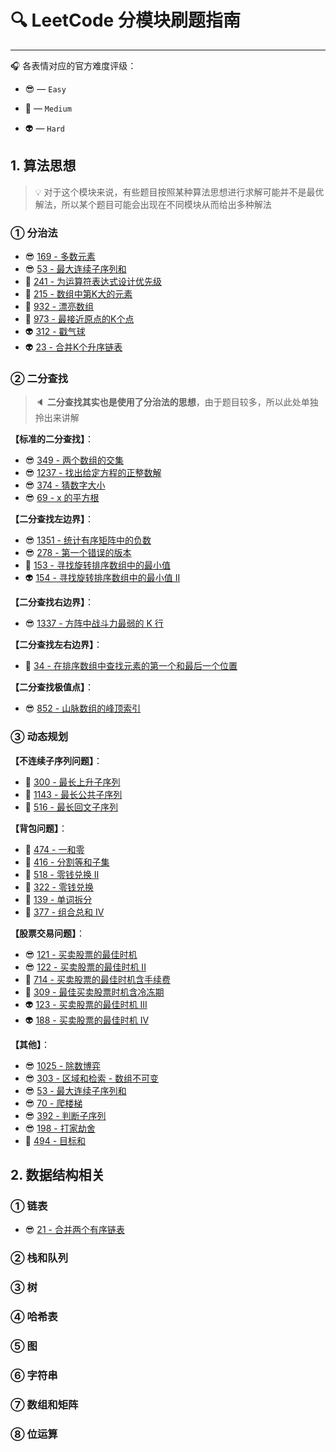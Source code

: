 # 🔍 LeetCode 分模块刷题指南

---

🎧 各表情对应的官方难度评级：

- 😎 — `Easy`

- 👻 — `Medium`

- 👽 — `Hard`

## 1. 算法思想

> 💡 对于这个模块来说，有些题目按照某种算法思想进行求解可能并不是最优解法，所以某个题目可能会出现在不同模块从而给出多种解法

### ① 分治法

- 😎 [169 - 多数元素](计算机基础/算法/LeetCode/分治法/169-多数元素.md)
- 😎 [53 - 最大连续子序列和](计算机基础/算法/LeetCode/分治法/53-最大连续子序列和.md)
- 👻 [241 - 为运算符表达式设计优先级](计算机基础/算法/LeetCode/分治法/241-为运算符表达式设计优先级.md)
- 👻 [215 - 数组中第K大的元素](计算机基础/算法/LeetCode/分治法/215-数组中第K大的元素.md)
- 👻 [932 - 漂亮数组](计算机基础/算法/LeetCode/分治法/932-漂亮数组.md)
- 👻 [973 - 最接近原点的K个点](计算机基础/算法/LeetCode/分治法/973-最接近原点的K个点.md)
- 👽 [312 - 戳气球](计算机基础/算法/LeetCode/分治法/312-戳气球.md)
- 👽 [23 - 合并K个升序链表](计算机基础/算法/LeetCode/分治法/23-合并K个升序链表.md)

### ② 二分查找

> 🔈 **二分查找其实也是使用了分治法的思想**，由于题目较多，所以此处单独拎出来讲解

**【标准的二分查找】**：

- 😎 [349 - 两个数组的交集](计算机基础/算法/LeetCode/二分查找/349-两个数组的交集.md)
- 😎 [1237 - 找出给定方程的正整数解](计算机基础/算法/LeetCode/二分查找/1237-找出给定方程的正整数解.md)
- 😎 [374 - 猜数字大小](计算机基础/算法/LeetCode/二分查找/374-猜数字大小.md)
- 😎 [69 - x 的平方根](计算机基础/算法/LeetCode/二分查找/69-x的平方根.md)

**【二分查找左边界】**：

- 😎 [1351 - 统计有序矩阵中的负数](计算机基础/算法/LeetCode/二分查找/1351-统计有序矩阵中的负数.md)
- 😎 [278 - 第一个错误的版本](计算机基础/算法/LeetCode/二分查找/278-第一个错误的版本.md)
- 👻 [153 - 寻找旋转排序数组中的最小值](计算机基础/算法/LeetCode/二分查找/153-寻找旋转排序数组中的最小值.md)
- 👽 [154 - 寻找旋转排序数组中的最小值 II](计算机基础/算法/LeetCode/二分查找/154-寻找旋转排序数组中的最小值II.md)

**【二分查找右边界】**：

- 😎 [1337 - 方阵中战斗力最弱的 K 行](计算机基础/算法/LeetCode/二分查找/1337-方阵中战斗力最弱的K行.md)

**【二分查找左右边界】**：

- 👻 [34 - 在排序数组中查找元素的第一个和最后一个位置](计算机基础/算法/LeetCode/二分查找/34-在排序数组中查找元素的第一个和最后一个位置.md)

**【二分查找极值点】**：

- 😎 [852 - 山脉数组的峰顶索引](计算机基础/算法/LeetCode/二分查找/852-山脉数组的峰顶索引.md)

### ③ 动态规划

**【不连续子序列问题】**：

- 👻 [300 - 最长上升子序列](计算机基础/算法/LeetCode/动态规划/300-最长上升子序列.md)
- 👻 [1143 - 最长公共子序列](计算机基础/算法/LeetCode/动态规划/1143-最长公共子序列.md)
- 👻 [516 - 最长回文子序列](计算机基础/算法/LeetCode/动态规划/516-最长回文子序列.md)

**【背包问题】**：

- 👻 [474 - 一和零](计算机基础/算法/LeetCode/动态规划/474-一和零.md)
- 👻 [416 - 分割等和子集](计算机基础/算法/LeetCode/动态规划/416-分割等和子集.md)
- 👻 [518 - 零钱兑换 II](计算机基础/算法/LeetCode/动态规划/518-零钱兑换II.md)
- 👻 [322 - 零钱兑换](计算机基础/算法/LeetCode/动态规划/322-零钱兑换.md)
- 👻 [139 - 单词拆分](计算机基础/算法/LeetCode/动态规划/139-单词拆分.md)
- 👻 [377 - 组合总和 Ⅳ](计算机基础/算法/LeetCode/动态规划/377-组合总和Ⅳ.md)

**【股票交易问题】**：

- 😎 [121 - 买卖股票的最佳时机](计算机基础/算法/LeetCode/动态规划/121-买卖股票的最佳时机.md)
- 😎 [122 - 买卖股票的最佳时机 II](计算机基础/算法/LeetCode/动态规划/122-买卖股票的最佳时机II.md)
- 👻 [714 - 买卖股票的最佳时机含手续费](计算机基础/算法/LeetCode/动态规划/714-买卖股票的最佳时机含手续费.md)
- 👻 [309 - 最佳买卖股票时机含冷冻期](计算机基础/算法/LeetCode/动态规划/309-最佳买卖股票时机含冷冻期.md)
- 👽 [123 - 买卖股票的最佳时机 III](计算机基础/算法/LeetCode/动态规划/123-买卖股票的最佳时机III.md)
- 👽 [188 - 买卖股票的最佳时机 IV](计算机基础/算法/LeetCode/动态规划/188-买卖股票的最佳时机IV.md)

**【其他】**：

- 😎 [1025 - 除数博弈](计算机基础/算法/LeetCode/动态规划/1025-除数博弈.md)
- 😎 [303 - 区域和检索 - 数组不可变](计算机基础/算法/LeetCode/动态规划/303-区域和检索-数组不可变.md)
- 😎 [53 - 最大连续子序列和](计算机基础/算法/LeetCode/动态规划/53-最大连续子序列和.md)
- 😎 [70 - 爬楼梯](计算机基础/算法/LeetCode/动态规划/70-爬楼梯.md)
- 😎 [392 - 判断子序列](计算机基础/算法/LeetCode/动态规划/392-判断子序列.md)
- 😎 [198 - 打家劫舍](计算机基础/算法/LeetCode/动态规划/198-打家劫舍.md)
- 👻 [494 - 目标和](计算机基础/算法/LeetCode/动态规划/494-目标和.md)

## 2. 数据结构相关

### ① 链表

- 😎 [21 - 合并两个有序链表](计算机基础/算法/LeetCode/链表/21-合并两个有序链表.md)

### ② 栈和队列

### ③ 树

### ④ 哈希表

### ⑤ 图

### ⑥ 字符串

### ⑦ 数组和矩阵

### ⑧ 位运算

